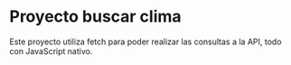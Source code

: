 # Proyecto buscar clima

Este proyecto utiliza fetch para poder realizar las consultas a la API, todo con JavaScript nativo.